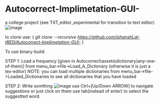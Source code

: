 # Autocorrect-Implimetation-GUI-
a college project (see TXT_editor_experimental for transition to text editor)
![image](https://user-images.githubusercontent.com/61790879/118241387-b3988a00-b4b9-11eb-8b53-bc7dd03a508d.png)

to clone use: { *git clone --recursive https://github.com/ishanshLal-tRED/Autocorrect-Implimetation-GUI-* }

To use binary-build: 

STEP 1: Load a frequency [given in Autocorrect\assets\dictionary\(any-one-of-them)] from menu_bar->file->Load_A_Dictionary (otherwise it is just a tex-editor)
NOTE: you can load multiple dictionaries from menu_bar->file->Loaded_Dictionaries to see all dictionaries that you have loaded

STEP 2: Write somthing
![image](https://user-images.githubusercontent.com/61790879/118242529-12123800-b4bb-11eb-8e65-9d2e1f62a507.png)
use Ctrl+[Up/Down ARROW] to navigate suggestions or just click on them
use tab(instead of enter) to select the suggestted word.
